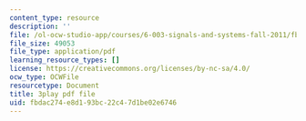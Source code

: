 ```yaml
---
content_type: resource
description: ''
file: /ol-ocw-studio-app/courses/6-003-signals-and-systems-fall-2011/fbdac274e8d193bc22c47d1be02e6746_TeVSxZgIHAA.pdf
file_size: 49053
file_type: application/pdf
learning_resource_types: []
license: https://creativecommons.org/licenses/by-nc-sa/4.0/
ocw_type: OCWFile
resourcetype: Document
title: 3play pdf file
uid: fbdac274-e8d1-93bc-22c4-7d1be02e6746
---
```


